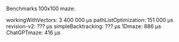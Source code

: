 Benchmarks 100x100 maze:

workingWithVectors:         3 400 000 μs
pathListOptimization:         151 000 μs
revision-v2:                      ??? μs
simpleBacktracking:               ??? μs
1Dmaze:                           886 μs
ChatGPTmaze:                      416 μs